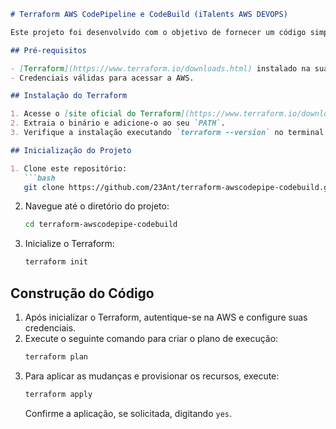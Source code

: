 
```markdown
# Terraform AWS CodePipeline e CodeBuild (iTalents AWS DEVOPS) 

Este projeto foi desenvolvido com o objetivo de fornecer um código simples, modular e reutilizável para fácil implementação de pipelines de integração contínua (CI) e entrega contínua (CD) na AWS utilizando Terraform. Ele permite a criação de pipelines que integram o AWS CodePipeline e o AWS CodeBuild, oferecendo flexibilidade e rapidez na implementação em outras soluções.

## Pré-requisitos

- [Terraform](https://www.terraform.io/downloads.html) instalado na sua máquina local.
- Credenciais válidas para acessar a AWS.

## Instalação do Terraform

1. Acesse o [site oficial do Terraform](https://www.terraform.io/downloads.html) e baixe a versão correspondente ao seu sistema operacional.
2. Extraia o binário e adicione-o ao seu `PATH`.
3. Verifique a instalação executando `terraform --version` no terminal. Você deve ver a versão instalada retornada.

## Inicialização do Projeto

1. Clone este repositório:
   ```bash
   git clone https://github.com/23Ant/terraform-awscodepipe-codebuild.git
   ```
2. Navegue até o diretório do projeto:
   ```bash
   cd terraform-awscodepipe-codebuild
   ```
3. Inicialize o Terraform:
   ```bash
   terraform init
   ```

## Construção do Código

1. Após inicializar o Terraform, autentique-se na AWS e configure suas credenciais.
2. Execute o seguinte comando para criar o plano de execução:
   ```bash
   terraform plan
   ```
3. Para aplicar as mudanças e provisionar os recursos, execute:
   ```bash
   terraform apply
   ```
   Confirme a aplicação, se solicitada, digitando `yes`.


